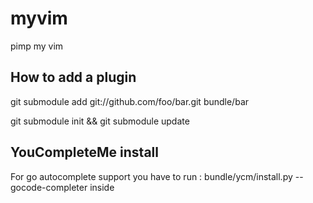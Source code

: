 # myvim
pimp my vim

## How to add a plugin

git submodule add git://github.com/foo/bar.git bundle/bar

git submodule init && git submodule update

## YouCompleteMe install

For go autocomplete support you have to run :
bundle/ycm/install.py --gocode-completer inside


